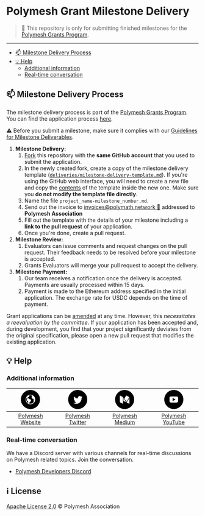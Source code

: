 # Polymesh Grant Milestone Delivery <!-- omit in toc -->

> **:loudspeaker:** This repository is only for submitting finished milestones for the [Polymesh Grants Program](https://github.com/PolymeshAssociation/Grants-Program).

---

- [:mailbox: Milestone Delivery Process](#mailbox-milestone-delivery-process)
- [:bulb: Help](#bulb-help)
  - [Additional information](#additional-information)
  - [Real-time conversation](#real-time-conversation)

## :mailbox: Milestone Delivery Process

The milestone delivery process is part of the [Polymesh Grants Program](https://github.com/PolymeshAssociation/Grants-Program). You can find the application process [here](https://github.com/PolymeshAssociation/Grants-Program/blob/master/README.md#pencil-process).  

:warning: Before you submit a milestone, make sure it complies with our [Guidelines for Milestone Deliverables](https://github.com/PolymeshAssociation/Grants-Program/blob/master/docs/milestone-deliverables-guidelines.md).

1. **Milestone Delivery:**
   1. [Fork](https://github.com/PolymeshAssociation/Grant-Milestone-Delivery/fork) this repository with the **same GitHub account** that you used to submit the application.
   2. In the newly created fork, create a copy of the milestone delivery template ([`deliveries/milestone-delivery-template.md`](deliveries/milestone-delivery-template.md)). If you're using the GitHub web interface, you will need to create a new file and copy the [contents](https://raw.githubusercontent.com/PolymeshAssociation/Grant-Milestone-Delivery/master/deliveries/milestone-delivery-template.md) of the template inside the new one. Make sure you **do not modify the template file directly**.
   3. Name the file `project_name-milestone_number.md`.
   4. Send out the invoice to [invoices@polymath.network :pencil:](mailto:invoices@polymath.network) addressed to **Polymesh Association**
   5. Fill out the template with the details of your milestone including a **link to the pull request** of your application.
   6. Once you're done, create a pull request.
2. **Milestone Review:**
   1. Evaluators can issue comments and request changes on the pull request. Their feedback needs to be resolved before your milestone is accepted.
   2. Grants Evaluators will merge your pull request to accept the delivery.
3. **Milestone Payment:**
   1. Our team receives a notification once the delivery is accepted. Payments are usually processed within 15 days.
   2. Payment is made to the Ethereum address specified in the initial application. The exchange rate for USDC depends on the time of payment.

Grant applications can be [amended](https://github.com/PolymeshAssociation/Grants-Program#changes-to-a-grant-after-approval) at any time. However, this _necessitates a reevaluation by the committee_. If your application has been accepted and, during development, you find that your project significantly deviates from the original specification, please open a new pull request that modifies the existing application.

## :bulb: Help

### Additional information

| <img src="src/web.png?s=50" width="50"> | <img src="src/twitter.png?s=50" width="50"> | <img src="src/medium.png?s=50" width="50"> | <img src="src/youtube-play.png?s=50" width="50"> |
| :-: | :-: | :-: | :-: |
| [Polymesh Website](https://polymesh.network) | [Polymesh Twitter](https://twitter.com/polymeshNetwork/) | [Polymesh Medium](https://polymesh.network/blog) | [Polymesh YouTube](https://www.youtube.com/c/PolymeshNetwork) |

### Real-time conversation

We have a Discord server with various channels for real-time discussions on Polymesh related topics. Join the conversation.

- [Polymesh Developers Discord](https://discord.gg/ud2deWAnyt)
## :information_source: License<!-- omit in toc -->

[Apache License 2.0](LICENSE) © Polymesh Association
